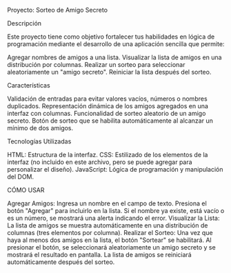 Proyecto: Sorteo de Amigo Secreto

Descripción

Este proyecto tiene como objetivo fortalecer tus habilidades en lógica de programación mediante el desarrollo de una aplicación sencilla que permite:

  Agregar nombres de amigos a una lista.
  Visualizar la lista de amigos en una distribución por columnas.
  Realizar un sorteo para seleccionar aleatoriamente un "amigo secreto".
  Reiniciar la lista después del sorteo.

Características

  Validación de entradas para evitar valores vacíos, números o nombres duplicados.
  Representación dinámica de los amigos agregados en una interfaz con columnas.
  Funcionalidad de sorteo aleatorio de un amigo secreto.
  Botón de sorteo que se habilita automáticamente al alcanzar un mínimo de dos amigos.

Tecnologías Utilizadas

  HTML: Estructura de la interfaz.
  CSS: Estilizado de los elementos de la interfaz (no incluido en este archivo, pero se puede agregar para personalizar el diseño).
  JavaScript: Lógica de programación y manipulación del DOM.


CÓMO USAR

Agregar Amigos:
  Ingresa un nombre en el campo de texto.
  Presiona el botón "Agregar" para incluirlo en la lista.
  Si el nombre ya existe, está vacío o es un número, se mostrará una alerta indicando el error.
Visualizar la Lista:
  La lista de amigos se muestra automáticamente en una distribución de columnas (tres elementos por columna).
Realizar el Sorteo:
  Una vez que haya al menos dos amigos en la lista, el botón "Sortear" se habilitará.
  Al presionar el botón, se seleccionará aleatoriamente un amigo secreto y se mostrará el resultado en pantalla.
  La lista de amigos se reiniciará automáticamente después del sorteo.
